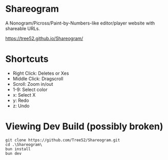 # Shareogram

A Nonogram/Picross/Paint-by-Numbers-like editor/player website with shareable URLs.

https://tree52.github.io/Shareogram/

# Shortcuts

- Right Click: Deletes or Xes
- Middle Click: Dragscroll
- Scroll: Zoom in/out
- 1-9: Select color
- x: Select X
- y: Redo
- z: Undo

# Viewing Dev Build (possibly broken)

```
git clone https://github.com/Tree52/Shareogram.git
cd .\Shareogram\
bun install
bun dev
```

